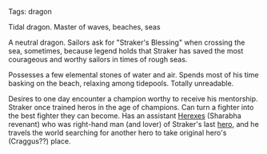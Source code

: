 Tags: dragon

Tidal dragon. Master of waves, beaches, seas

A neutral dragon. Sailors ask for "Straker's Blessing" when crossing the sea, sometimes, because legend holds that Straker has saved the most courageous and worthy sailors in times of rough seas. 

Possesses a few elemental stones of water and air. Spends most of his time basking on the beach, relaxing among tidepools. Totally unreadable.

Desires to one day encounter a champion worthy to receive his mentorship. Straker once trained heros in the age of champions. Can turn a fighter into the best fighter they can become. Has an assistant [Herexes](Herexes) (Sharabha revenant) who was right-hand man (and lover) of Straker's last [hero](Heroes), and he travels the world searching for another hero to take original hero's (Craggus??) place.